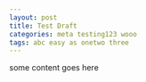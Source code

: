 ```yaml
---
layout: post
title: Test Draft
categories: meta testing123 wooo
tags: abc easy as onetwo three
---
```

<p>some content goes here</p>